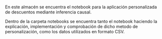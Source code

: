 En este almacén se encuentra el notebook para la aplicación personalizada de descuentos mediante inferencia causal.

Dentro de la carpeta notebooks se encuentra tanto el notebook haciendo la explicación, implementación y comprobación de dicho metodo de personalización, como los datos utilizados en formato CSV.
